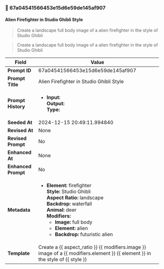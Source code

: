 

### 📜 67a04541566453e15d6e59de145af907

#### Alien Firefighter in Studio Ghibli Style

> Create a landscape full body image of a alien firefighter in the style of Studio Ghibli

> Create a landscape full body image of a alien firefighter in the style of Studio Ghibli

| Field          | Value                                                                                                                                                                      |
|----------------|----------------------------------------------------------------------------------------------------------------------------------------------------------------------------|
| **Prompt ID**  | 67a04541566453e15d6e59de145af907                                                                                                                                                            |
| **Prompt Title**  | Alien Firefighter in Studio Ghibli Style                                                                                                                                                            |
| **Prompt History** | <ul><li>**Input:**  <br> **Output:**  <br> **Type:** </li></ul> |
| **Seeded At** | 2024-12-15 20:49:11.994840                                                                                                                                                   |
| **Revised At** | None                                                                                                                                                   |
| **Revised Prompt** | No                                                                                                                                                                      |
| **Enhanced At** | None                                                                                                                                                  |
| **Enhanced Prompt** | No                                                                                                                                                                    |
| **Metadata**   | <ul><li>**Element:** firefighter <br> **Style:** Studio Ghibli <br> **Aspect Ratio:** landscape <br> **Backdrop:** waterfall <br> **Animal:** deer <br> **Modifiers:**<ul><li>**Image:** full body</li><li>**Element:** alien</li><li>**Backdrop:** futuristic alien</li></ul></li></ul> |
| **Template**   | Create a {{ aspect_ratio }} {{ modifiers.image }} image of a {{ modifiers.element }} {{ element }} in the style of {{ style }}                                                                                                                                           |


